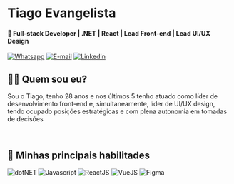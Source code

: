 # Tiago Evangelista

#### 🌱 Full-stack Developer | .NET | React | Lead Front-end | Lead UI/UX Design

[![Whatsapp](https://img.shields.io/badge/Me_chame_no_WhatsApp-25D366?style=for-the-badge&logo=whatsapp&logoColor=white)](https://wa.me/+5516997611692)
[![E-mail](https://img.shields.io/badge/Me_mande_um_e--mail-EA4335?style=for-the-badge&logo=mail.ru&logoColor=white)](mailto:tiagoefreires@gmail.com)
[![Linkedin](https://img.shields.io/badge/Conecte--se_comigo_no_Linkedin-0A66C2?style=for-the-badge&logo=linkedin&logoColor=white)](https://www.linkedin.com/in/tiagoevangelista)

## 🧔🏻 Quem sou eu? 

Sou o Tiago, tenho 28 anos e nos últimos 5 tenho atuado como líder de desenvolvimento front-end e, simultaneamente, líder de UI/UX design, tendo ocupado posições estratégicas e com plena autonomia em tomadas de decisões

&nbsp;

## 🚀 Minhas principais habilitades

![dotNET](https://img.shields.io/badge/.NET-white?logo=dotnet&&logoColor=512BD4&style=for-the-badge&color=512BD4&labelColor=222222)
![Javascript](https://img.shields.io/badge/Javascript-white?logo=javascript&style=for-the-badge&color=F7DF1E&labelColor=222222)
![ReactJS](https://img.shields.io/badge/React-React?logo=react&&&style=for-the-badge&color=61DAFB&&labelColor=222222)
![VueJS](https://img.shields.io/badge/Vue-white?logo=vue.js&&&style=for-the-badge&color=28a86f&&labelColor=222222)
![Figma](https://img.shields.io/badge/UI/UX-white?logo=figma&&logoColor=F66F8D&&style=for-the-badge&color=F66F8D&&labelColor=222222)

&nbsp;
